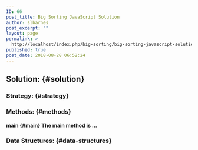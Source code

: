```yaml
---
ID: 66
post_title: Big Sorting JavaScript Solution
author: slbarnes
post_excerpt: ""
layout: page
permalink: >
  http://localhost/index.php/big-sorting/big-sorting-javascript-solution/
published: true
post_date: 2018-08-28 06:52:24
---
```

## Solution: {#solution}

### Strategy: {#strategy}

### Methods: {#methods}

#### main {#main} The main method is … 

### Data Structures: {#data-structures}